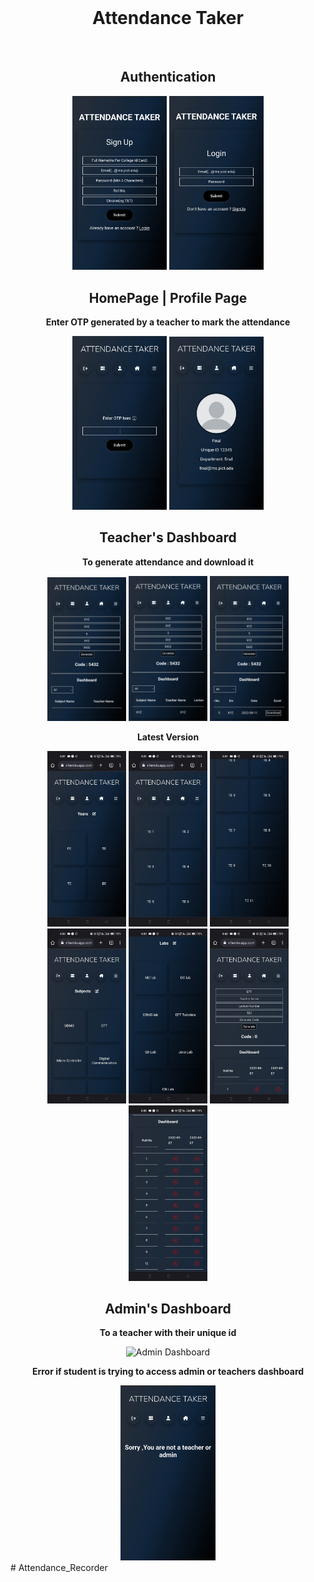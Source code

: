 <div id="top"></div>

<!-- PROJECT LOGO -->
<br />
<div align="center">
                                                                
  <h1>Attendance Taker</h1>
  
  <br/>
  <h2>Authentication</h2>

  <img src="signup.jpg" alt="signup Page" width="30%" height="55%">
  <img src="login.jpg" alt="login Page" width="30%" height="55%">
  <br/>
  <h2>HomePage | Profile Page</h2>
  <p><b>Enter OTP generated by a teacher to mark the attendance</b></p>
  <img src="home.jpg" alt="Home Page" width="30%" height="55%">
   <img src="profile.jpg" alt="Profile Page" width="30%" height="55%">
  
   <br/>
  <h2>Teacher's Dashboard</h2>
  <p><b>To generate attendance and download it</b></p>
  <img src="generate.jpg" alt="Generate" width="25%" height="45%">
  <img src="generateattendance.jpg" alt="Generate attendance" width="25%" height="45%">
  <img src="download.jpg" alt="Download attendance" width="25%" height="45%">
  <p><b>Latest Version</b></p>
  <img src="D1.jpeg" alt="Download attendance" width="25%" height="45%">
  <img src="D2.jpeg" alt="Download attendance" width="25%" height="45%">
  <img src="D3.jpeg" alt="Download attendance" width="25%" height="45%">
  <br/>
  <img src="D4.jpeg" alt="Download attendance" width="25%" height="45%">
  <img src="D5.jpeg" alt="Download attendance" width="25%" height="45%">
  <img src="D6.jpeg" alt="Download attendance" width="25%" height="45%">
  <br/>
  <img src="D7.jpeg" alt="Download attendance" width="25%" height="45%">
   <br/>
    <h2>Admin's Dashboard</h2>
  <p><b>To a teacher with their unique id</b></p>
  <img src="addteacher.jpg" alt="Admin Dashboard" width="30%" height="55%">
  <p><b>Error if student is trying to access admin or teachers dashboard</b></p>
  <img src="student.jpg" alt="error" width="30%" height="55%">

   <br/>

</div>
#   A t t e n d a n c e _ R e c o r d e r 
 
 